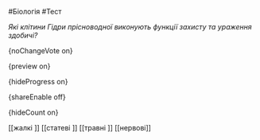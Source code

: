 #Біологія #Тест

*Які клітини Гідри прісноводної виконують функції захисту та ураження здобичі?*

{noChangeVote on}

{preview on}

{hideProgress on}

{shareEnable off}

{hideCount on}

[[жалкі ]]
[[статеві ]]
[[травні ]]
[[нервові]]
